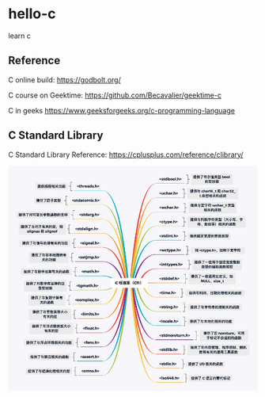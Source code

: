 # hello-c
learn c

## Reference

C online build: https://godbolt.org/

C course on Geektime: https://github.com/Becavalier/geektime-c

C in geeks https://www.geeksforgeeks.org/c-programming-language

## C Standard Library

C Standard Library Reference: https://cplusplus.com/reference/clibrary/

![](./images/c-standard-lib.png)
